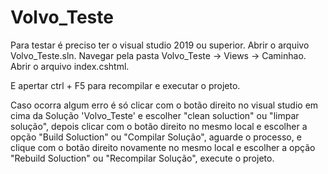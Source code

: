 # Volvo_Teste
Para testar é preciso ter o visual studio 2019 ou superior.
Abrir o arquivo Volvo_Teste.sln.
Navegar pela pasta Volvo_Teste -> Views -> Caminhao.
Abrir o arquivo index.cshtml.

E apertar ctrl + F5 para recompilar e executar o projeto.

Caso ocorra algum erro é só clicar com o botão direito no visual studio em cima da Solução 'Volvo_Teste' e escolher "clean soluction" ou "limpar solução", depois clicar com o botão direito no mesmo local e escolher a opção "Build Soluction" ou "Compilar Solução", aguarde o processo, e clique com o botão direito novamente no mesmo local e escolher a opção "Rebuild Soluction" ou "Recompilar Solução", execute o projeto.

